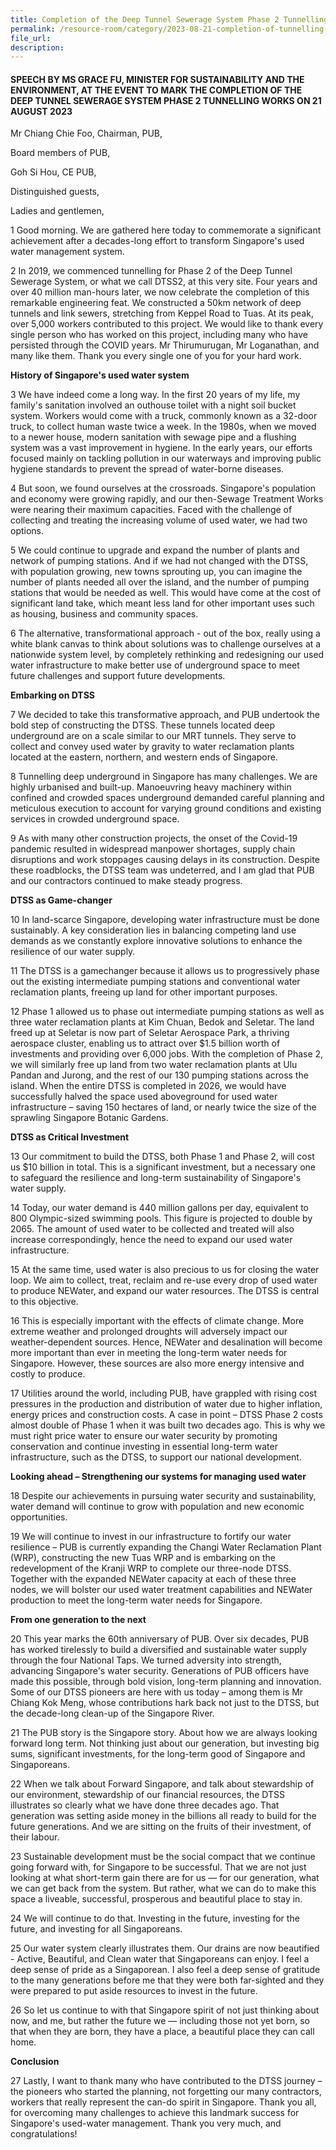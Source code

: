 ```yaml
---
title: Completion of the Deep Tunnel Sewerage System Phase 2 Tunnelling Works
permalink: /resource-room/category/2023-08-21-completion-of-tunnelling-works-for-dtss2
file_url:
description:
---
```


#### SPEECH BY MS GRACE FU, MINISTER FOR SUSTAINABILITY AND THE ENVIRONMENT, AT THE EVENT TO MARK THE COMPLETION OF THE DEEP TUNNEL SEWERAGE SYSTEM PHASE 2 TUNNELLING WORKS ON 21 AUGUST 2023

Mr Chiang Chie Foo, Chairman, PUB,

Board members of PUB,

Goh Si Hou, CE PUB,

Distinguished guests,

Ladies and gentlemen,

1 Good morning. We are gathered here today to commemorate a significant achievement after a decades-long effort to transform Singapore's used water management system.

2 In 2019, we commenced tunnelling for Phase 2 of the Deep Tunnel Sewerage System, or what we call DTSS2, at this very site. Four years and over 40 million man-hours later, we now celebrate the completion of this remarkable engineering feat. We constructed a 50km network of deep tunnels and link sewers, stretching from Keppel Road to Tuas. At its peak, over 5,000 workers contributed to this project. We would like to thank every single person who has worked on this project, including many who have persisted through the COVID years. Mr Thirumurugan, Mr Loganathan, and many like them. Thank you every single one of you for your hard work.

**History of Singapore's used water system**

3 We have indeed come a long way. In the first 20 years of my life, my family's sanitation involved an outhouse toilet with a night soil bucket system. Workers would come with a truck, commonly known as a 32-door truck, to collect human waste twice a week. In the 1980s, when we moved to a newer house, modern sanitation with sewage pipe and a flushing system was a vast improvement in hygiene. In the early years, our efforts focused mainly on tackling pollution in our waterways and improving public hygiene standards to prevent the spread of water-borne diseases.

4 But soon, we found ourselves at the crossroads. Singapore's population and economy were growing rapidly, and our then-Sewage Treatment Works were nearing their maximum capacities. Faced with the challenge of collecting and treating the increasing volume of used water, we had two options.

5 We could continue to upgrade and expand the number of plants and network of pumping stations. And if we had not changed with the DTSS, with population growing, new towns sprouting up, you can imagine the number of plants needed all over the island, and the number of pumping stations that would be needed as well. This would have come at the cost of significant land take, which meant less land for other important uses such as housing, business and community spaces.

6 The alternative, transformational approach - out of the box, really using a white blank canvas to think about solutions was to challenge ourselves at a nationwide system level, by completely rethinking and redesigning our used water infrastructure to make better use of underground space to meet future challenges and support future developments.

**Embarking on DTSS**

7 We decided to take this transformative approach, and PUB undertook the bold step of constructing the DTSS. These tunnels located deep underground are on a scale similar to our MRT tunnels. They serve to collect and convey used water by gravity to water reclamation plants located at the eastern, northern, and western ends of Singapore.

8 Tunnelling deep underground in Singapore has many challenges. We are highly urbanised and built-up. Manoeuvring heavy machinery within confined and crowded spaces underground demanded careful planning and meticulous execution to account for varying ground conditions and existing services in crowded underground space.

9 As with many other construction projects, the onset of the Covid-19 pandemic resulted in widespread manpower shortages, supply chain disruptions and work stoppages causing delays in its construction. Despite these roadblocks, the DTSS team was undeterred, and I am glad that PUB and our contractors continued to make steady progress.

**DTSS as Game-changer**

10 In land-scarce Singapore, developing water infrastructure must be done sustainably. A key consideration lies in balancing competing land use demands as we constantly explore innovative solutions to enhance the resilience of our water supply.

11 The DTSS is a gamechanger because it allows us to progressively phase out the existing intermediate pumping stations and conventional water reclamation plants, freeing up land for other important purposes.

12 Phase 1 allowed us to phase out intermediate pumping stations as well as three water reclamation plants at Kim Chuan, Bedok and Seletar. The land freed up at Seletar is now part of Seletar Aerospace Park, a thriving aerospace cluster, enabling us to attract over $1.5 billion worth of investments and providing over 6,000 jobs. With the completion of Phase 2, we will similarly free up land from two water reclamation plants at Ulu Pandan and Jurong, and the rest of our 130 pumping stations across the island. When the entire DTSS is completed in 2026, we would have successfully halved the space used aboveground for used water infrastructure – saving 150 hectares of land, or nearly twice the size of the sprawling Singapore Botanic Gardens.

**DTSS as Critical Investment**

13 Our commitment to build the DTSS, both Phase 1 and Phase 2, will cost us $10 billion in total. This is a significant investment, but a necessary one to safeguard the resilience and long-term sustainability of Singapore's water supply.

14 Today, our water demand is 440 million gallons per day, equivalent to 800 Olympic-sized swimming pools. This figure is projected to double by 2065. The amount of used water to be collected and treated will also increase correspondingly, hence the need to expand our used water infrastructure.

15 At the same time, used water is also precious to us for closing the water loop. We aim to collect, treat, reclaim and re-use every drop of used water to produce NEWater, and expand our water resources. The DTSS is central to this objective.

16 This is especially important with the effects of climate change. More extreme weather and prolonged droughts will adversely impact our weather-dependent sources. Hence, NEWater and desalination will become more important than ever in meeting the long-term water needs for Singapore. However, these sources are also more energy intensive and costly to produce.

17 Utilities around the world, including PUB, have grappled with rising cost pressures in the production and distribution of water due to higher inflation, energy prices and construction costs. A case in point – DTSS Phase 2 costs almost double of Phase 1 when it was built two decades ago. This is why we must right price water to ensure our water security by promoting conservation and continue investing in essential long-term water infrastructure, such as the DTSS, to support our national development.

**Looking ahead – Strengthening our systems for managing used water**

18 Despite our achievements in pursuing water security and sustainability, water demand will continue to grow with population and new economic opportunities.

19 We will continue to invest in our infrastructure to fortify our water resilience – PUB is currently expanding the Changi Water Reclamation Plant (WRP), constructing the new Tuas WRP and is embarking on the redevelopment of the Kranji WRP to complete our three-node DTSS. Together with the expanded NEWater capacity at each of these three nodes, we will bolster our used water treatment capabilities and NEWater production to meet the long-term water needs for Singapore.

**From one generation to the next**

20 This year marks the 60th anniversary of PUB. Over six decades, PUB has worked tirelessly to build a diversified and sustainable water supply through the four National Taps. We turned adversity into strength, advancing Singapore's water security. Generations of PUB officers have made this possible, through bold vision, long-term planning and innovation. Some of our DTSS pioneers are here with us today – among them is Mr Chiang Kok Meng, whose contributions hark back not just to the DTSS, but the decade-long clean-up of the Singapore River.

21 The PUB story is the Singapore story. About how we are always looking forward long term. Not thinking just about our generation, but investing big sums, significant investments, for the long-term good of Singapore and Singaporeans.

22 When we talk about Forward Singapore, and talk about stewardship of our environment, stewardship of our financial resources, the DTSS illustrates so clearly what we have done three decades ago.
 That generation was setting aside money in the billions all ready to build for the future generations. And we are sitting on the fruits of their investment, of their labour.

23 Sustainable development must be the social compact that we continue going forward with, for Singapore to be successful. That we are not just looking at what short-term gain there are for us — for our generation, what we can get back from the system. But rather, what we can do to make this space a liveable, successful, prosperous and beautiful place to stay in.

24 We will continue to do that. Investing in the future, investing for the future, and investing for all Singaporeans.

25 Our water system clearly illustrates them. Our drains are now beautified - Active, Beautiful, and Clean water that Singaporeans can enjoy. I feel a deep sense of pride as a Singaporean. I also feel a deep sense of gratitude to the many generations before me that they were both far-sighted and they were prepared to put aside resources to invest in the future.

26 So let us continue to with that Singapore spirit of not just thinking about now, and me, but rather the future we — including those not yet born, so that when they are born, they have a place, a beautiful place they can call home.

**Conclusion**

27 Lastly, I want to thank many who have contributed to the DTSS journey – the pioneers who started the planning, not forgetting our many contractors, workers that really represent the can-do spirit in Singapore. Thank you all, for overcoming many challenges to achieve this landmark success for Singapore's used-water management. Thank you very much, and congratulations!
